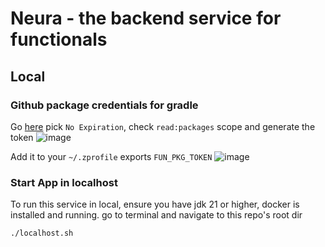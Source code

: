 # Neura - the backend service for functionals



## Local

### Github package credentials for gradle

Go [here](https://github.com/settings/tokens/new) pick `No Expiration`, check `read:packages` scope and generate the token
![image](https://github.com/user-attachments/assets/44226c36-3f51-41a9-98b2-ab4be0022de5)


Add it to your `~/.zprofile` exports `FUN_PKG_TOKEN`
![image](https://github.com/user-attachments/assets/e6252d89-b4e5-4b71-aa0f-4863ff511d08)




### Start App in localhost
To run this service in local, ensure you have jdk 21 or higher, docker is installed and running.
go to terminal and navigate to this repo's root dir

```sh
./localhost.sh
```
